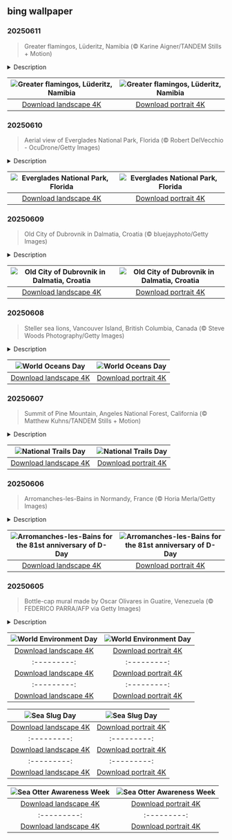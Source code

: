 ## bing wallpaper

### 20250611

> Greater flamingos, Lüderitz, Namibia (© Karine Aigner/TANDEM Stills + Motion)

<details>
<summary>Description</summary>

> In Lüderitz, Namibia, these birds aren't just passing through—they're standing their ground. Literally. On one leg. These long-legged locals, the greater flamingos, bring a splash of pink to Namibia's windswept Atlantic coast. These birds are the largest of their kind, and they're not shy about showing off. Towering up to 59 inches tall with spoon-shaped bills and stilt-like legs, they're easy to spot.
> 
> That bubblegum pink hue? That's all diet. Flamingos feed on algae, crustaceans, and tiny invertebrates packed with carotenoids—the same pigments that make carrots orange. The more they eat, the pinker they get. In other words, they're what they eat, right down to the blush. In the air, flamingos are sleek flyers, cruising long distances in a V-formation. Their migration habits are still being studied, but it's clear they go where the wetlands flow—from inland salt pans to coastal sanctuaries, always in search of food and safe nesting zones.
> 
> 

</details>

| ![Greater flamingos, Lüderitz, Namibia](https://cn.bing.com/th?id=OHR.FlamingosNamibia_EN-US9397449472_UHD.jpg&pid=hp&w=400&h=224&rs=1&c=4) | ![Greater flamingos, Lüderitz, Namibia](https://cn.bing.com/th?id=OHR.FlamingosNamibia_EN-US9397449472_1080x1920.jpg&pid=hp&w=155&h=315&rs=1&c=4) |
|:---------:|:---------:|
| [Download landscape 4K](https://cn.bing.com/th?id=OHR.FlamingosNamibia_EN-US9397449472_UHD.jpg) | [Download portrait 4K](https://cn.bing.com/th?id=OHR.FlamingosNamibia_EN-US9397449472_1080x1920.jpg) |

### 20250610

> Aerial view of Everglades National Park, Florida (© Robert DelVecchio - OcuDrone/Getty Images)

<details>
<summary>Description</summary>

> Wouldn't it be great to see our reflection from above in this vast expanse of water? Everglades National Park, located in Florida, is the largest tropical wilderness in the United States, spanning more than 1.5 million acres. It protects the southern 20% of the original Everglades and is home to numerous rare and endangered species, including the Florida panther, American crocodile, and West Indian manatee. Often referred to as 'River of Grass,' the park's unique ecosystem, fed by a slow-moving river from Lake Okeechobee to Florida Bay, is a significant breeding ground for tropical wading birds. Everglades National Park is not only a national treasure but also an international one, recognized as a World Heritage Site, an International Biosphere Reserve, and a Wetland of International Importance.
> 
> The park also plays a crucial role in water conservation and flood control, as its wetlands serve as natural filters and buffers against storms. Efforts to preserve and restore the Everglades are ongoing, with numerous initiatives aimed at combating invasive species, improving water quality, and protecting wildlife habitats.
> 
> 

</details>

| ![Everglades National Park, Florida](https://cn.bing.com/th?id=OHR.AerialEverglades_EN-US9045585896_UHD.jpg&pid=hp&w=400&h=224&rs=1&c=4) | ![Everglades National Park, Florida](https://cn.bing.com/th?id=OHR.AerialEverglades_EN-US9045585896_1080x1920.jpg&pid=hp&w=155&h=315&rs=1&c=4) |
|:---------:|:---------:|
| [Download landscape 4K](https://cn.bing.com/th?id=OHR.AerialEverglades_EN-US9045585896_UHD.jpg) | [Download portrait 4K](https://cn.bing.com/th?id=OHR.AerialEverglades_EN-US9045585896_1080x1920.jpg) |

### 20250609

> Old City of Dubrovnik in Dalmatia, Croatia (© bluejayphoto/Getty Images)

<details>
<summary>Description</summary>

> There is something mesmerizing about cities that wear their history on their sleeves—and Dubrovnik, Croatia, is one of them. Once known as the independent Republic of Ragusa, this city was a major maritime power and trading hub from the 14th to the 19th century. Situated in southern Dalmatia along the Adriatic Sea, its success was built on diplomacy and seafaring. The Walls of Dubrovnik, built between the 13th and 17th centuries, stretch for over 1.2 miles, with towers, forts, and bastions still standing strong. The current layout of the walls follows a city plan from 1292, when Dubrovnik was rebuilt after a fire under Venetian rule.
> 
> Inside these walls is the Old City—a compact grid of polished limestone streets, baroque churches, and centuries-old residences. Everything here, including the 15th-century Rector's Palace, Sponza Palace, and the Church of St. Blaise, reflects the city's independent past. The Franciscan Monastery, Europe's oldest still operating pharmacy, adds another layer of charm to this vintage place. Dubrovnik might seem familiar. That's because it has represented the cities of King's Landing and Qarth in 'Game of Thrones,' putting it on the pop culture map. It's not just a touristy location—it's a city that has been writing its own script for over a thousand years.
> 
> 

</details>

| ![Old City of Dubrovnik in Dalmatia, Croatia](https://cn.bing.com/th?id=OHR.DubrovnikTwilight_EN-US9005720216_UHD.jpg&pid=hp&w=400&h=224&rs=1&c=4) | ![Old City of Dubrovnik in Dalmatia, Croatia](https://cn.bing.com/th?id=OHR.DubrovnikTwilight_EN-US9005720216_1080x1920.jpg&pid=hp&w=155&h=315&rs=1&c=4) |
|:---------:|:---------:|
| [Download landscape 4K](https://cn.bing.com/th?id=OHR.DubrovnikTwilight_EN-US9005720216_UHD.jpg) | [Download portrait 4K](https://cn.bing.com/th?id=OHR.DubrovnikTwilight_EN-US9005720216_1080x1920.jpg) |

### 20250608

> Steller sea lions, Vancouver Island, British Columbia, Canada (© Steve Woods Photography/Getty Images)

<details>
<summary>Description</summary>

> You can't talk about life on Earth without talking about the ocean. This year, World Oceans Day is being celebrated in Nice, France, just ahead of the UN Ocean Conference starting tomorrow. Officially recognized by the United Nations since 2008, it began as an idea at the 1992 Global Forum, a parallel event at the United Nations Conference on Environment and Development. This year's theme is 'WONDER: Sustaining What Sustains Us.' It highlights how the ocean supports life as we know it—influencing weather, food chains, and economies.
> 
> Off the coast of Vancouver Island in Canada, Steller sea lions glide through chilly waters, as seen in today's image. These marine mammals are heavy—females average 580 pounds, while males are around 1,200 pounds. Males are noticeably larger than females and are known for their loud roars, thick necks, and flatter snouts. Their deep vocalizations include belching, growling, and snorting to warn others and communicate underwater. Males get loud to defend turf, while moms and pups use unique calls to find each other in a crowded rookery. Despite their size, they're preyed on by orcas and large sharks. These sea lions are considered near-threatened, with populations declining in parts of Alaska. Ocean conservation keeps them—and countless other mammals—afloat.
> 
> 

</details>

| ![World Oceans Day](https://cn.bing.com/th?id=OHR.StellarSeaLions_EN-US8941740506_UHD.jpg&pid=hp&w=400&h=224&rs=1&c=4) | ![World Oceans Day](https://cn.bing.com/th?id=OHR.StellarSeaLions_EN-US8941740506_1080x1920.jpg&pid=hp&w=155&h=315&rs=1&c=4) |
|:---------:|:---------:|
| [Download landscape 4K](https://cn.bing.com/th?id=OHR.StellarSeaLions_EN-US8941740506_UHD.jpg) | [Download portrait 4K](https://cn.bing.com/th?id=OHR.StellarSeaLions_EN-US8941740506_1080x1920.jpg) |

### 20250607

> Summit of Pine Mountain, Angeles National Forest, California (© Matthew Kuhns/TANDEM Stills + Motion)

<details>
<summary>Description</summary>

> Today, we celebrate the paths that connect us with nature and adventure. Angeles National Forest in Southern California is home to towering pines and rugged ridgelines, and hosts a stretch of the legendary Pacific Crest Trail (PCT). Winding over about 2,650 miles from Mexico to Canada, the PCT is the ultimate thru-hiking dream. Designated a National Scenic Trail in 1968, it traverses seven national parks, 25 national forests, and provides a unique lens through which to experience the dramatic landscapes of the American West. But you don't need to go the distance to enjoy its magic. In Southern California, portions of the trail through the San Gabriel Mountains offer great views and rewarding day hikes.
> 
> This year, National Trails Day isn't just about adventure, it's also about stewardship. These trails need our love and care to stay wild and walkable. So, bring a trash bag, join a cleanup drive, or just spread the word about keeping trails pristine and thriving for generations to come.
> 
> 

</details>

| ![National Trails Day](https://cn.bing.com/th?id=OHR.PacificCrestTrail_EN-US8903844619_UHD.jpg&pid=hp&w=400&h=224&rs=1&c=4) | ![National Trails Day](https://cn.bing.com/th?id=OHR.PacificCrestTrail_EN-US8903844619_1080x1920.jpg&pid=hp&w=155&h=315&rs=1&c=4) |
|:---------:|:---------:|
| [Download landscape 4K](https://cn.bing.com/th?id=OHR.PacificCrestTrail_EN-US8903844619_UHD.jpg) | [Download portrait 4K](https://cn.bing.com/th?id=OHR.PacificCrestTrail_EN-US8903844619_1080x1920.jpg) |

### 20250606

> Arromanches-les-Bains in Normandy, France (© Horia Merla/Getty Images)

<details>
<summary>Description</summary>

> Today, on the anniversary of D-Day, we reflect on one of the most defining moments in modern history. On June 6, 1944, over 156,000 Allied troops landed on the beaches of Normandy, France, launching Operation Overlord, also known as D-Day. This complex assault, involving coordinated air, sea, and land forces, marked the beginning of the campaign to liberate Western Europe from Nazi control.
> 
> One of the key sites was Arromanches-les-Bains, pictured here. Though not among the initial landing beaches, this quiet coastal town became vital in the days that followed. It was here that the Allies built Mulberry harbor B, a massive, temporary port assembled in record time to offload troops, vehicles, and supplies. In the months after D-Day, more than 2.5 million men and 500,000 vehicles landed at Arromanches. Remnants of the harbor still lie offshore, a symbol of the ingenuity and planning behind the operation. Arromanches is also home to the Musée du Débarquement, the first museum dedicated to D-Day and the Battle of Normandy, a place where history lives on through stories of courage and resilience.
> 
> 

</details>

| ![Arromanches-les-Bains for the 81st anniversary of D-Day](https://cn.bing.com/th?id=OHR.NormandyBeach_EN-US8863709180_UHD.jpg&pid=hp&w=400&h=224&rs=1&c=4) | ![Arromanches-les-Bains for the 81st anniversary of D-Day](https://cn.bing.com/th?id=OHR.NormandyBeach_EN-US8863709180_1080x1920.jpg&pid=hp&w=155&h=315&rs=1&c=4) |
|:---------:|:---------:|
| [Download landscape 4K](https://cn.bing.com/th?id=OHR.NormandyBeach_EN-US8863709180_UHD.jpg) | [Download portrait 4K](https://cn.bing.com/th?id=OHR.NormandyBeach_EN-US8863709180_1080x1920.jpg) |

### 20250605

> Bottle-cap mural made by Oscar Olivares in Guatire, Venezuela (© FEDERICO PARRA/AFP via Getty Images)

<details>
<summary>Description</summary>

> A global shoutout to the planet we all call home. On World Environment Day, the world hits pause to reflect and act for a greener future. Led by the United Nations Environment Programme, this day has been observed annually on June 5 since 1973. This year, hosted by the Republic of Korea, the event focuses on ending plastic pollution. Plastic contamination has crept into every part of the world—from oceans and forests to our own bodies in the form of microplastics. This year's campaign aims to spark change at every level of society.
> 
> And that brings us to today's image, a mural that's turning heads and making a difference in Guatire, Venezuela. Local artist Oscar Olivares created one of the world's largest eco-murals, made entirely from plastic bottle caps. The over 4,000-square-foot artwork is made of 400,000 bottle caps and depicts two blue macaws spreading their wings across a once-plain cement wall. Children, seniors, and everyone in between rolled up their sleeves to glue caps, piece by piece, converting waste into something meaningful. Through this project, Olivares not only crafted something beautiful, but also sparked conversations about sustainability and showed people the power of collective action. Because sometimes, a big change starts with something as small as a bottle cap.
> 
> 

</details>

| ![World Environment Day](https://cn.bing.com/th?id=OHR.OlivaresMural_EN-US8824492734_UHD.jpg&pid=hp&w=400&h=224&rs=1&c=4) | ![World Environment Day](https://cn.bing.com/th?id=OHR.OlivaresMural_EN-US8824492734_1080x1920.jpg&pid=hp&w=155&h=315&rs=1&c=4) |
|:---------:|:---------:|
| [Download landscape 4K](https://cn.bing.com/th?id=OHR.OlivaresMural_EN-US8824492734_UHD.jpg) | [Download portrait 4K](https://cn.bing.com/th?id=OHR.OlivaresMural_EN-US8824492734_1080x1920.jpg) |N-US4200824377_1080x1920.jpg) | |) |
|:---------:|:---------:|
| [Download landscape 4K](https://cn.bing.com/th?id=OHR.LeopardMother_EN-US6709981831_UHD.jpg) | [Download portrait 4K](https://cn.bing.com/th?id=OHR.LeopardMother_EN-US6709981831_1080x1920.jpg) |&rs=1&c=4) | ![Minnesota State Capitol in St. Paul, Minnesota](https://cn.bing.com/th?id=OHR.MinnesotaRotunda_EN-US6605011856_1080x1920.jpg&pid=hp&w=155&h=315&rs=1&c=4) |
|:---------:|:---------:|
| [Download landscape 4K](https://cn.bing.com/th?id=OHR.MinnesotaRotunda_EN-US6605011856_UHD.jpg) | [Download portrait 4K](https://cn.bing.com/th?id=OHR.MinnesotaRotunda_EN-US6605011856_1080x1920.jpg) |R.CuteChameleon_EN-US6483346105_1080x1920.jpg) |30_UHD.jpg) | [Download portrait 4K](https://cn.bing.com/th?id=OHR.SealRiver_EN-US6267835630_1080x1920.jpg) |e a more fitting name. Someone call Terry.
> 
> 

</details>

| ![Sea Slug Day](https://cn.bing.com/th?id=OHR.SeaAngel_EN-US5531672696_UHD.jpg&pid=hp&w=400&h=224&rs=1&c=4) | ![Sea Slug Day](https://cn.bing.com/th?id=OHR.SeaAngel_EN-US5531672696_1080x1920.jpg&pid=hp&w=155&h=315&rs=1&c=4) |
|:---------:|:---------:|
| [Download landscape 4K](https://cn.bing.com/th?id=OHR.SeaAngel_EN-US5531672696_UHD.jpg) | [Download portrait 4K](https://cn.bing.com/th?id=OHR.SeaAngel_EN-US5531672696_1080x1920.jpg) |OHR.DarkSkyAcadia_EN-US6966527964_1080x1920.jpg) |.bing.com/th?id=OHR.GoldenJellyfish_EN-US6743816471_1080x1920.jpg&pid=hp&w=155&h=315&rs=1&c=4) |
|:---------:|:---------:|
| [Download landscape 4K](https://cn.bing.com/th?id=OHR.GoldenJellyfish_EN-US6743816471_UHD.jpg) | [Download portrait 4K](https://cn.bing.com/th?id=OHR.GoldenJellyfish_EN-US6743816471_1080x1920.jpg) |ng.com/th?id=OHR.LastDollarRoad_EN-US7923638318_UHD.jpg&pid=hp&w=400&h=224&rs=1&c=4) | ![First day of autumn](https://cn.bing.com/th?id=OHR.LastDollarRoad_EN-US7923638318_1080x1920.jpg&pid=hp&w=155&h=315&rs=1&c=4) |
|:---------:|:---------:|
| [Download landscape 4K](https://cn.bing.com/th?id=OHR.LastDollarRoad_EN-US7923638318_UHD.jpg) | [Download portrait 4K](https://cn.bing.com/th?id=OHR.LastDollarRoad_EN-US7923638318_1080x1920.jpg) |ppers who hunted otters to near extinction before they were protected by law. Although sea otter populations have rebounded, they are still considered endangered. Otters live along the Pacific Coast of North America, from California up to Alaska. Although they can walk on land, they almost never find the need or desire to, even when it's nap time. When they're ready for a snooze, they'll raft up, wrap themselves in a strand of kelp to keep them from drifting away, and recline on the world's biggest waterbed.

</details>

| ![Sea Otter Awareness Week](https://cn.bing.com/th?id=OHR.SitkaOtters_EN-US7714053956_UHD.jpg&pid=hp&w=400&h=224&rs=1&c=4) | ![Sea Otter Awareness Week](https://cn.bing.com/th?id=OHR.SitkaOtters_EN-US7714053956_1080x1920.jpg&pid=hp&w=155&h=315&rs=1&c=4) |
|:---------:|:---------:|
| [Download landscape 4K](https://cn.bing.com/th?id=OHR.SitkaOtters_EN-US7714053956_UHD.jpg) | [Download portrait 4K](https://cn.bing.com/th?id=OHR.SitkaOtters_EN-US7714053956_1080x1920.jpg) |oo_EN-US7569665443_UHD.jpg&pid=hp&w=400&h=224&rs=1&c=4) | ![World Bamboo Day](https://cn.bing.com/th?id=OHR.ArashiyamaBamboo_EN-US7569665443_1080x1920.jpg&pid=hp&w=155&h=315&rs=1&c=4) |
|:---------:|:---------:|
| [Download landscape 4K](https://cn.bing.com/th?id=OHR.ArashiyamaBamboo_EN-US7569665443_UHD.jpg) | [Download portrait 4K](https://cn.bing.com/th?id=OHR.ArashiyamaBamboo_EN-US7569665443_1080x1920.jpg) |